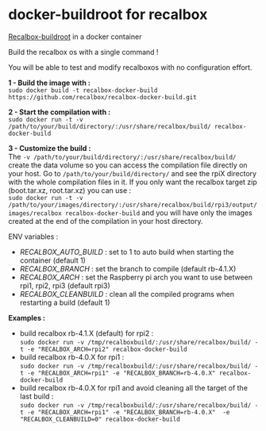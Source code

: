 # docker-buildroot for recalbox

[Recalbox-buildroot](https://github.com/recalbox/recalbox-buildroot) in a docker container

Build the recalbox os with a single command !

You will be able to test and modify recalboxos with no configuration effort.

**1 - Build the image with :**  
`sudo docker build -t recalbox-docker-build https://github.com/recalbox/recalbox-docker-build.git`

**2 - Start the compilation with :**   
`sudo docker run -t -v /path/to/your/build/directory/:/usr/share/recalbox/build/ recalbox-docker-build`

**3 - Customize the build :**   
The  `-v /path/to/your/build/directory/:/usr/share/recalbox/build/` create the data volume so you can access the compilation file directly on your host. Go to `/path/to/your/build/directory/` and see the rpiX directory with the whole compilation files in it.
If you only want the recalbox target zip (boot.tar.xz, root.tar.xz) you can use :  
`sudo docker run -t -v /path/to/your/images/directory/:/usr/share/recalbox/build/rpi3/output/images/recalbox recalbox-docker-build`
and you will have only the images created at the end of the compilation in your host directory.

ENV variables : 
- *RECALBOX_AUTO_BUILD* : set to 1 to auto build when starting the container (default 1)
- *RECALBOX_BRANCH* : set the branch to compile (default rb-4.1.X)
- *RECALBOX_ARCH* : set the Raspberry pi arch you want to use between rpi1, rpi2, rpi3 (default rpi3)
- *RECALBOX_CLEANBUILD* : clean all the compiled programs when restarting a build (default 1)

**Examples :** 
- build recalbox rb-4.1.X (default) for rpi2 :  
`sudo docker run -v /tmp/recalboxbuild/:/usr/share/recalbox/build/ -t -e "RECALBOX_ARCH=rpi2" recalbox-docker-build`
- build recalbox rb-4.0.X for rpi1 :  
`sudo docker run -v /tmp/recalboxbuild/:/usr/share/recalbox/build/ -t -e "RECALBOX_ARCH=rpi1" -e "RECALBOX_BRANCH=rb-4.0.X" recalbox-docker-build`
- build recalbox rb-4.0.X for rpi1 and avoid cleaning all the target of the last build :  
`sudo docker run -v /tmp/recalboxbuild/:/usr/share/recalbox/build/ -t -e "RECALBOX_ARCH=rpi1" -e "RECALBOX_BRANCH=rb-4.0.X"  -e "RECALBOX_CLEANBUILD=0" recalbox-docker-build`
